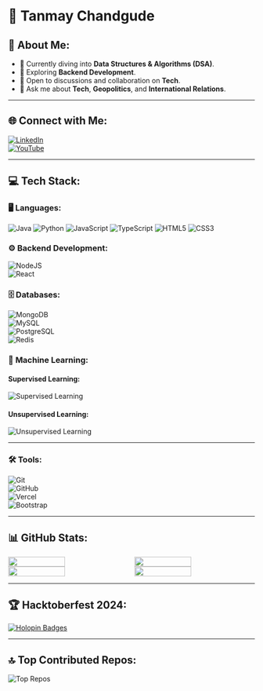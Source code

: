 # 👋 **Tanmay Chandgude**

## 💫 **About Me**:
- 🔭 Currently diving into **Data Structures & Algorithms (DSA)**.
- 🌱 Exploring **Backend Development**.
- 🤔 Open to discussions and collaboration on **Tech**.
- 💬 Ask me about **Tech**, **Geopolitics**, and **International Relations**.

---

## 🌐 **Connect with Me**:

[![LinkedIn](https://img.shields.io/badge/LinkedIn-%230077B5.svg?logo=linkedin&logoColor=white)](https://linkedin.com/in/tanmay-chandgude-7a8712249)  
[![YouTube](https://img.shields.io/badge/YouTube-%23FF0000.svg?logo=YouTube&logoColor=white)](https://youtube.com/@Tanmays_TechJourney)

---

## 💻 **Tech Stack**:

### 🖥️ **Languages**:
![Java](https://img.shields.io/badge/java-%23ED8B00.svg?style=for-the-badge&logo=openjdk&logoColor=white) ![Python](https://img.shields.io/badge/python-3670A0?style=for-the-badge&logo=python&logoColor=ffdd54) ![JavaScript](https://img.shields.io/badge/javascript-%23323330.svg?style=for-the-badge&logo=javascript&logoColor=%23F7DF1E) ![TypeScript](https://img.shields.io/badge/typescript-%23007ACC.svg?style=for-the-badge&logo=typescript&logoColor=white) ![HTML5](https://img.shields.io/badge/html5-%23E34F26.svg?style=for-the-badge&logo=html5&logoColor=white) ![CSS3](https://img.shields.io/badge/css3-%231572B6.svg?style=for-the-badge&logo=css3&logoColor=white)

### ⚙️ **Backend Development**:
![NodeJS](https://img.shields.io/badge/node.js-6DA55F?style=for-the-badge&logo=node.js&logoColor=white)  
![React](https://img.shields.io/badge/react-%2320232a.svg?style=for-the-badge&logo=react&logoColor=%2361DAFB)

### 🗄️ **Databases**:
![MongoDB](https://img.shields.io/badge/MongoDB-%234ea94b.svg?style=for-the-badge&logo=mongodb&logoColor=white)  
![MySQL](https://img.shields.io/badge/mysql-4479A1.svg?style=for-the-badge&logo=mysql&logoColor=white)  
![PostgreSQL](https://img.shields.io/badge/PostgreSQL-%23447A73.svg?style=for-the-badge&logo=postgresql&logoColor=white)  
![Redis](https://img.shields.io/badge/Redis-%23D93C3C.svg?style=for-the-badge&logo=redis&logoColor=white)

### 🧠 **Machine Learning**:
#### Supervised Learning:
![Supervised Learning](https://img.shields.io/badge/supervised%20learning-%2300A4A6.svg?style=for-the-badge&logo=python&logoColor=white)

#### Unsupervised Learning:
![Unsupervised Learning](https://img.shields.io/badge/unsupervised%20learning-%23C55C5C.svg?style=for-the-badge&logo=python&logoColor=white)

---

### 🛠️ **Tools**:
![Git](https://img.shields.io/badge/git-%23F05033.svg?style=for-the-badge&logo=git&logoColor=white)  
![GitHub](https://img.shields.io/badge/github-%23121011.svg?style=for-the-badge&logo=github&logoColor=white)  
![Vercel](https://img.shields.io/badge/vercel-%23000000.svg?style=for-the-badge&logo=vercel&logoColor=white)  
![Bootstrap](https://img.shields.io/badge/bootstrap-%238511FA.svg?style=for-the-badge&logo=bootstrap&logoColor=white)

---

## 📊 **GitHub Stats**:

<div style="display: flex; gap: 1rem;">
  <img width="48%" src="https://github-readme-stats.vercel.app/api?username=Tanmay-Chandgude&theme=dark&hide_border=false&include_all_commits=true&count_private=true" />  
  <img width="48%" src="https://github-readme-streak-stats.herokuapp.com/?user=Tanmay-Chandgude&theme=dark&hide_border=false" />  
</div>

<div style="display: flex; gap: 1rem;">
  <img width="48%" src="https://github-readme-stats.vercel.app/api/top-langs/?username=Tanmay-Chandgude&theme=dark&hide_border=false&include_all_commits=true&count_private=true&layout=compact" />  
  <img width="48%" src="https://github-profile-trophy.vercel.app/?username=Tanmay-Chandgude&theme=dark&no-frame=false&no-bg=false&margin-w=4" />
</div>

---

## 🏆 **Hacktoberfest 2024**:
[![Holopin Badges](https://holopin.me/tanmaychandgude)](https://holopin.io/@tanmaychandgude)

---

## 🔝 **Top Contributed Repos**:
![Top Repos](https://github-contributor-stats.vercel.app/api?username=Tanmay-Chandgude&limit=5&theme=dark&combine_all_yearly_contributions=true)

